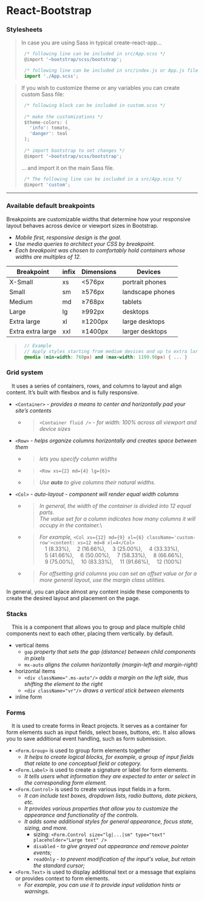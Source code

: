 # React-Bootstrap

### Stylesheets

> In case you are using Sass in typical create-react-app...
> ```javascript
>  /* following line can be included in src/App.scss */
>  @import '~bootstrap/scss/bootstrap';
> 
>  /* following line can be included in src/index.js or App.js file */
>  import './App.scss';
> ```

> If you wish to customize theme or any variables you can create custom Sass file:
> ```javascript
>  /* following block can be included in custom.scss */
>  
>  /* make the customizations */
>  $theme-colors: (
>    'info': tomato,
>    'danger': teal
>  );
>  
>  /* import bootstrap to set changes */
>  @import '~bootstrap/scss/bootstrap';
> ```
> ... and import it on the main Sass file.
> ```javascript
>  /* The following line can be included in a src/App.scss */
>  @import 'custom';
> ```

- - -

### Available default breakpoints
Breakpoints are customizable widths that determine how your responsive layout behaves across device or viewport sizes in Bootstrap.
  * _Mobile first, responsive design is the goal._
  * _Use media queries to architect your CSS by breakpoint._
  * _Each breakpoint was chosen to comfortably hold containers whose widths are multiples of 12._

|      Breakpoint   | infix | Dimensions |     Devices      |
|-------------------|-------|------------|------------------|
|     X-Small       |	xs    |	 <576px  	 |  portrait phones |
|      Small        |	sm	   |  ≥576px	   | landscape phones |
|      Medium       |	md	   |	 ≥768px	   |      tablets     |
|      Large        | lg	  	|	 ≥992px	   |      desktops    |
|    Extra large    | xl	   |  ≥1200px   |  large desktops  |
| Extra extra large | xxl   |	 ≥1400px   |  larger desktops |

>```sass
>  // Example
>  // Apply styles starting from medium devices and up to extra large devices
>  @media (min-width: 768px) and (max-width: 1199.98px) { ... }
>```

### Grid system
&emsp;It uses a series of containers, rows, and columns to layout and align content. It’s built with flexbox and is fully responsive. 
* `<Container>` - _provides a means to center and horizontally pad your site’s contents_
  - > `<Container fluid />` - _for width: 100% across all viewport and device sizes_
* `<Row>` - _helps organize columns horizontally and creates space between them_
  - > _lets you specify column widths_
  - > ``<Row xs={2} md={4} lg={6}>``
  - > _Use **auto** to give columns their natural widths._
* `<Col>` - _auto-layout - component will render equal width columns_
  - > _In general, the width of the container is divided into 12 equal parts._\
      _The value set for a column indicates how many columns it will occupy in the container._\
  - > _For example,_ `<Col xs={12} md={9} xl={6} className='custom-row'>content: xs=12 md=8 xl=4</Col>`\
      &emsp;1 (8.33%), &emsp;2 (16.66%), &emsp;3 (25.00%), &emsp;4 (33.33%),\
      &emsp;5 (41.66%), &emsp;6 (50.00%), &emsp;7 (58.33%), &emsp;8 (66.66%),\
      &emsp;9 (75.00%), &emsp;10 (83.33%), &emsp;11 (91.66%), &emsp;12 (100%)
  - > _For offsetting grid columns you can set an offset value or for a more general layout, use the margin class utilities._
      
In general, you can place almost any content inside these components to create the desired layout and placement on the page.

### Stacks
&emsp;This is a component that allows you to group and place multiple child components next to each other, placing them vertically. by default.
* vertical items
  - ``gap`` _property that sets the gap (distance) between child components in pixels_
  - ``mx-auto`` _aligns the column horizontally (margin-left and margin-right)_
* horizontal items
  - ``<div className=".ms-auto"/>`` _adds a margin on the left side, thus shifting the element to the right_
  - ``<div className="vr"/>`` _draws a vertical stick between elements_
* inline form

### Forms
&emsp;It is used to create forms in React projects. It serves as a container for form elements such as input fields, select boxes, buttons, etc. It also allows you to save additional event handling, such as form submission.
* ``<Form.Group>`` is used to group form elements together
  - _It helps to create logical blocks, for example, a group of input fields that relate to one conceptual field or category._
* ``<Form.Label>`` is used to create a signature or label for form elements.
  - _It tells users what information they are expected to enter or select in the corresponding form element._
* ``<Form.Control>`` is used to create various input fields in a form.
  - _It can include text boxes, dropdown lists, radio buttons, date pickers, etc._
  - _It provides various properties that allow you to customize the appearance and functionality of the controls._
  - _It adds some additional styles for general appearance, focus state, sizing, and more._
    + sizing: ``<Form.Control size="lg|...|sm" type="text" placeholder="Large text" />``
    + ``disabled`` - _to give grayed out appearance and remove pointer events;_
    + ``readOnly`` - _to prevent modification of the input's value, but retain the standard cursor;_
* ``<Form.Text>`` is used to display additional text or a message that explains or provides context to form elements.
  - _For example, you can use it to provide input validation hints or warnings._











